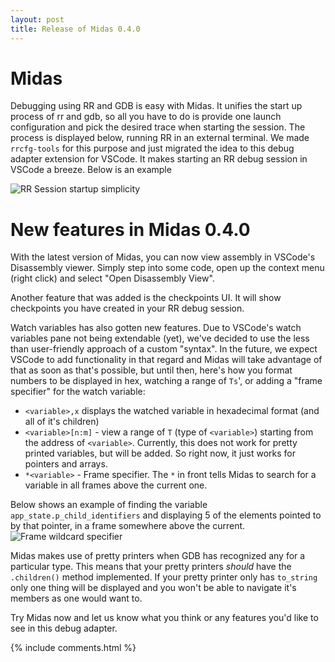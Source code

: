 ```yaml
---
layout: post
title: Release of Midas 0.4.0
---
```


# Midas

Debugging using RR and GDB is easy with Midas. It unifies the start up process of rr and gdb, so all you have to do is provide one launch configuration
and pick the desired trace when starting the session. The process is displayed below, running RR in an external terminal. We made `rrcfg-tools` for this purpose
and just migrated the idea to this debug adapter extension for VSCode. It makes starting an RR debug session in VSCode a breeze. Below is an example

![RR Session startup simplicity](https://farre.github.io/midas/assets/rr-simplicity.gif)

# New features in Midas 0.4.0

With the latest version of Midas, you can now view assembly in VSCode's Disassembly viewer. Simply step into some code, open up the context menu (right click)
and select "Open Disassembly View".

Another feature that was added is the checkpoints UI. It will show checkpoints you have created in your RR debug session.

Watch variables has also gotten new features. Due to VSCode's watch variables pane not being extendable (yet), we've decided to use the less than user-friendly
approach of a custom "syntax". In the future, we expect VSCode to add functionality in that regard and Midas will take advantage of that as soon as that's possible, but until then,
here's how you format numbers to be displayed in hex, watching a range of `Ts`', or adding a "frame specifier" for the watch variable:

- `<variable>,x` displays the watched variable in hexadecimal format (and all of it's children)
- `<variable>[n:m]` - view a range of `T` (type of `<variable>`) starting from the address of `<variable>`. Currently, this does not work for pretty printed variables, but will be added. So right now, it just works for pointers and arrays.
- `*<variable>` - Frame specifier. The `*` in front tells Midas to search for a variable in all frames above the current one.

Below shows an example of finding the variable `app_state.p_child_identifiers` and displaying 5 of the elements pointed to by that pointer, in a frame somewhere above the current.
![Frame wildcard specifier](https://farre.github.io/midas/assets/frame_specifier.gif)

Midas makes use of pretty printers when GDB has recognized any for a particular type. This means that your pretty printers *should* have the `.children()`
method implemented. If your pretty printer only has `to_string` only one thing will be displayed and you won't be able to navigate it's members as one would want to.

Try Midas now and let us know what you think or any features you'd like to see in this debug adapter.

{% include comments.html %}
